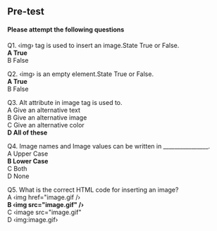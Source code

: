## Pre-test
#### Please attempt the following questions

Q1. ‹img› tag is used to insert an image.State True or False.<br>
<b>A  True<br></b>
B   False<br>

Q2. ‹img› is an empty element.State True or False.<br>
<b>A  True<br></b>
B   False<br>

Q3. Alt attribute in image tag is used to.<br>
A  Give an alternative text<br>
B  Give an alternative image<br>
C  Give an alternative color<br>
<b>D  All of these<br></b>

Q4. Image names and Image values can be written in ________________.<br>
A  Upper Case<br>
<b>B  Lower Case<br></b>
C  Both<br>
D  None<br>

Q5. What is the correct HTML code for inserting an image?<br>
A  ‹img href="image.gif /›<br>
<b>B  ‹img src="image.gif" /›<br></b>
C  ‹image src="image.gif"<br>
D  ‹img:image.gif›<br>